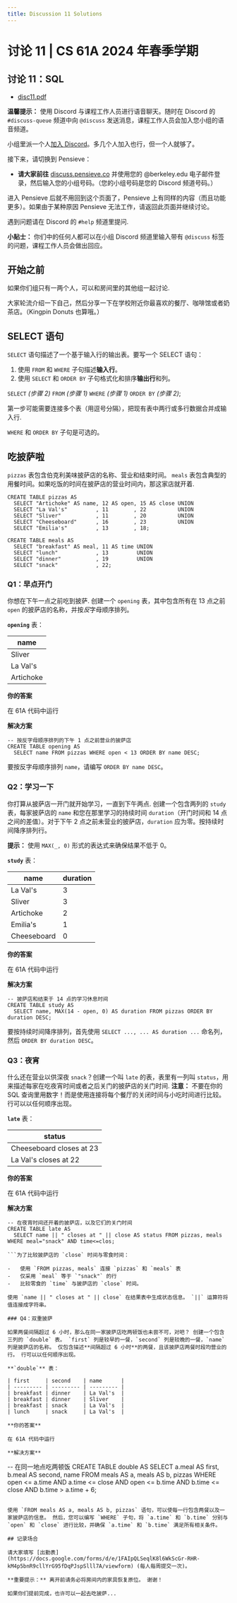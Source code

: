 ```yaml
---
title: Discussion 11 Solutions
---
```


# 讨论 11 | CS 61A 2024 年春季学期

## 讨论 11：SQL

-   [disc11.pdf](/resource/cs61a/disc11.pdf)

**温馨提示：** 使用 Discord 与课程工作人员进行语音聊天。随时在 Discord 的 `#discuss-queue` 频道中向 `@discuss` 发送消息，课程工作人员会加入您小组的语音频道。

小组里派一个人[加入 Discord](https://cs61a.org/articles/discord)。多几个人加入也行，但一个人就够了。

接下来，请切换到 Pensieve：

-   **请大家前往** [discuss.pensieve.co](http://discuss.pensieve.co/) 并使用您的 @berkeley.edu 电子邮件登录，然后输入您的小组号码。（您的小组号码是您的 Discord 频道号码。）

进入 Pensieve 后就不用回到这个页面了，Pensieve 上有同样的内容（而且功能更多）。如果由于某种原因 Pensieve 无法工作，请返回此页面并继续讨论。

遇到问题请在 Discord 的 `#help` 频道里提问.

**小贴士：** 你们中的任何人都可以在小组 Discord 频道里输入带有 `@discuss` 标签的问题，课程工作人员会做出回应。

## 开始之前

如果你们组只有一两个人，可以和房间里的其他组一起讨论.

大家轮流介绍一下自己，然后分享一下在学校附近你最喜欢的餐厅、咖啡馆或者奶茶店。（Kingpin Donuts 也算哦。）

## SELECT 语句

`SELECT` 语句描述了一个基于输入行的输出表。要写一个 SELECT 语句：

1.  使用 `FROM` 和 `WHERE` 子句描述**输入行**。
2.  使用 `SELECT` 和 `ORDER BY` 子句格式化和排序**输出行**和列。

`SELECT` _(步骤 2)_ `FROM` _(步骤 1)_ `WHERE` _(步骤 1)_ `ORDER BY` _(步骤 2)_;

第一步可能需要连接多个表（用逗号分隔），把现有表中两行或多行数据合并成输入行.

`WHERE` 和 `ORDER BY` 子句是可选的。

## 吃披萨啦

`pizzas` 表包含伯克利美味披萨店的名称、营业和结束时间。 `meals` 表包含典型的用餐时间。如果吃饭的时间在披萨店的营业时间内，那这家店就开着.

```
CREATE TABLE pizzas AS
  SELECT "Artichoke" AS name, 12 AS open, 15 AS close UNION
  SELECT "La Val's"         , 11        , 22          UNION
  SELECT "Sliver"           , 11        , 20          UNION
  SELECT "Cheeseboard"      , 16        , 23          UNION
  SELECT "Emilia's"         , 13        , 18;

CREATE TABLE meals AS
  SELECT "breakfast" AS meal, 11 AS time UNION
  SELECT "lunch"            , 13         UNION
  SELECT "dinner"           , 19         UNION
  SELECT "snack"            , 22;
```

### Q1：早点开门

你想在下午一点之前吃到披萨. 创建一个 `opening` 表，其中包含所有在 13 点之前 `open` 的披萨店的名称，并按*反*字母顺序排列。

**`opening`** 表：

| name |
| --- |
| Sliver |
| La Val's |
| Artichoke |

**你的答案**

在 61A 代码中运行

**解决方案**

```
-- 按反字母顺序排列的下午 1 点之前营业的披萨店
CREATE TABLE opening AS
  SELECT name FROM pizzas WHERE open < 13 ORDER BY name DESC;

```

要按反字母顺序排列 `name`，请编写 `ORDER BY name DESC`。

### Q2：学习一下

你打算从披萨店一开门就开始学习，一直到下午两点. 创建一个包含两列的 `study` 表，每家披萨店的 `name` 和您在那里学习的持续时间 `duration`（开门时间和 14 点之间的差值）。对于下午 2 点之前未营业的披萨店，`duration` 应为零。按持续时间降序排列行。

**提示：** 使用 `MAX(_, 0)` 形式的表达式来确保结果不低于 0。

**`study`** 表：

| name | duration |
| --- | --- |
| La Val's | 3 |
| Sliver | 3 |
| Artichoke | 2 |
| Emilia's | 1 |
| Cheeseboard | 0 |

**你的答案**

在 61A 代码中运行

**解决方案**

```
-- 披萨店和结束于 14 点的学习休息时间
CREATE TABLE study AS
  SELECT name, MAX(14 - open, 0) AS duration FROM pizzas ORDER BY duration DESC;

```

要按持续时间降序排列，首先使用 `SELECT ..., ... AS duration ...` 命名列，然后 `ORDER BY duration DESC`。

### Q3：夜宵

什么还在营业以供深夜 `snack`？创建一个叫 `late` 的表，表里有一列叫 `status`，用来描述每家在吃夜宵时间或者之后关门的披萨店的关门时间. **注意：** 不要在你的 SQL 查询里用数字！而是使用连接将每个餐厅的关闭时间与小吃时间进行比较。行可以以任何顺序出现。

**`late`** 表：

| status |
| --- |
| Cheeseboard closes at 23 |
| La Val's closes at 22 |

**你的答案**

在 61A 代码中运行

**解决方案**

```
-- 在夜宵时间还开着的披萨店，以及它们的关门时间
CREATE TABLE late AS
  SELECT name || " closes at " || close AS status FROM pizzas, meals WHERE meal="snack" AND time<=clos;

```为了比较披萨店的 `close` 时间与零食时间：

-   使用 `FROM pizzas, meals` 连接 `pizzas` 和 `meals` 表
-   仅采用 `meal` 等于 `"snack"` 的行
-   比较零食的 `time` 与披萨店的 `close` 时间。

使用 `name || " closes at " || close` 在结果表中生成状态信息。 `||` 运算符将值连接成字符串。

### Q4：双重披萨

如果两餐间隔超过 6 小时，那么在同一家披萨店吃两顿饭也未尝不可，对吧？ 创建一个包含三列的 `double` 表。 `first` 列是较早的一餐，`second` 列是较晚的一餐，`name` 列是披萨店的名称。 仅包含描述**间隔超过 6 小时**的两餐，且该披萨店两餐时段均营业的行。 行可以以任何顺序出现。

**`double`** 表：

| first     | second    | name      |
| --------- | --------- | --------- |
| breakfast | dinner    | La Val's  |
| breakfast | dinner    | Sliver    |
| breakfast | snack     | La Val's  |
| lunch     | snack     | La Val's  |

**你的答案**

在 61A 代码中运行

**解决方案**

```
-- 在同一地点吃两顿饭
CREATE TABLE double AS
  SELECT a.meal AS first, b.meal AS second, name
         FROM meals AS a, meals AS b, pizzas
         WHERE open <= a.time AND a.time <= close AND
               open <= b.time AND b.time <= close AND
               b.time > a.time + 6;

```

使用 `FROM meals AS a, meals AS b, pizzas` 语句，可以使每一行包含两餐以及一家披萨店的信息。 然后，您可以编写 `WHERE` 子句，将 `a.time` 和 `b.time` 分别与 `open` 和 `close` 进行比较，并确保 `a.time` 和 `b.time` 满足所有相关条件。

## 记录场合

请大家填写 [出勤表](https://docs.google.com/forms/d/e/1FAIpQLSeqlK8l6WkScGr-RHR-kM4p5bnR9cllYrG95fDqPJspSlll7A/viewform) (每人每周提交一次)。

**重要提示：** 离开前请务必将房间内的家具恢复原位。 谢谢！

如果你们提前完成，也许可以一起去吃披萨...
